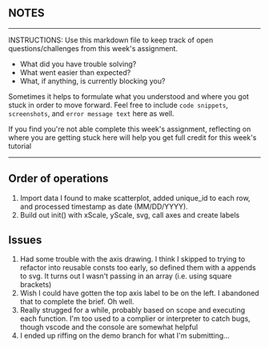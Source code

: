 ## NOTES

-----------
INSTRUCTIONS:
Use this markdown file to keep track of open questions/challenges from this week's assignment.
- What did you have trouble solving?
- What went easier than expected?
- What, if anything, is currently blocking you?

Sometimes it helps to formulate what you understood and where you got stuck in order to move forward. Feel free to include `code snippets`, `screenshots`, and `error message text` here as well.

If you find you're not able complete this week's assignment, reflecting on where you are getting stuck here will help you get full credit for this week's tutorial

------------

## Order of operations

1. Import data I found to make scatterplot, added unique_id to each row, and processed timestamp as date (MM/DD/YYYY).
2. Build out init() with xScale, yScale, svg, call axes and create labels

## Issues

1. Had some trouble with the axis drawing. I think I skipped to trying to refactor into reusable consts too early, so defined them with a appends to svg. It turns out I wasn't passing in an array (i.e. using square brackets)
2. Wish I could have gotten the top axis label to be on the left. I abandoned that to complete the brief. Oh well.
3. Really strugged for a while, probably based on scope and executing each function. I'm too used to a complier or interpreter to catch bugs, though vscode and the console are somewhat helpful
4. I ended up riffing on the demo branch for what I'm submitting...